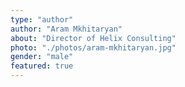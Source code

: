 ```yaml
---
type: "author"
author: "Aram Mkhitaryan"
about: "Director of Helix Consulting"
photo: "./photos/aram-mkhitaryan.jpg"
gender: "male"
featured: true
---
```

